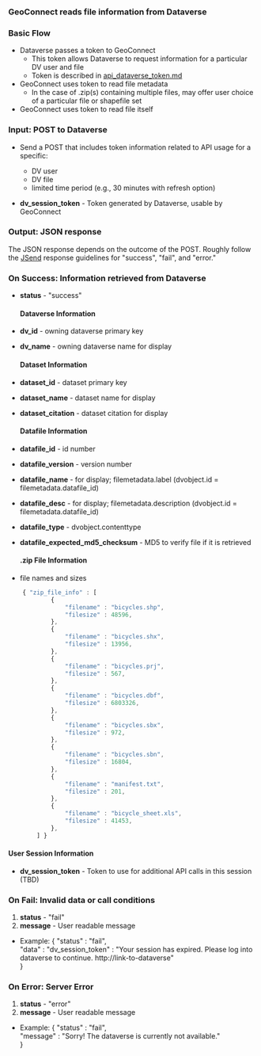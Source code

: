 ### GeoConnect reads file information from Dataverse


### Basic Flow
+ Dataverse passes a token to GeoConnect
	+ This token allows Dataverse to request information for a particular DV user and file
	+ Token is described in [api_dataverse_token.md](api_dataverse_token.md)
+ GeoConnect uses token to read file metadata
	+ In the case of .zip(s) containing multiple files, may offer user choice of a particular file or shapefile set
+ GeoConnect uses token to read file itself

### Input:  POST to Dataverse

+ Send a POST that includes token information related to API usage for a specific:
 	+ DV user
 	+ DV file
	+ limited time period (e.g., 30 minutes with refresh option)

+ **dv_session_token** - Token generated by Dataverse, usable by GeoConnect

### Output: JSON response

The JSON response depends on the outcome of the POST.  Roughly follow the [JSend](http://labs.omniti.com/labs/jsend) response guidelines for "success", "fail", and "error." 

### On Success: Information retrieved from Dataverse

+ **status** - "success"

	#### Dataverse Information ####

+ **dv_id** - owning dataverse primary key
+ **dv_name** - owning dataverse name for display

   #### Dataset Information ####

+ **dataset_id** - dataset primary key
+ **dataset_name** - dataset name for display
+ **dataset_citation** - dataset citation for display

   #### Datafile Information ####

+ **datafile_id** - id number
+ **datafile_version** - version number
+ **datafile_name** - for display; filemetadata.label   (dvobject.id = filemetadata.datafile_id)
+ **datafile_desc** - for display; filemetadata.description   (dvobject.id = filemetadata.datafile_id)
+ **datafile_type** - dvobject.contenttype
+ **datafile_expected_md5_checksum** - MD5 to verify file if it is retrieved

   #### .zip File Information ####
+ file names and sizes

```javascript
 	{ "zip_file_info" : [
 			{ 
				"filename" : "bicycles.shp",
				"filesize" : 48596,
			},
 			{ 
				"filename" : "bicycles.shx",
				"filesize" : 13956,
			},
 			{ 
				"filename" : "bicycles.prj",
				"filesize" : 567,
			},
 			{ 
				"filename" : "bicycles.dbf",
				"filesize" : 6803326,
			},
 			{ 
				"filename" : "bicycles.sbx",
				"filesize" : 972,
			},
 			{ 
				"filename" : "bicycles.sbn",
				"filesize" : 16804,
			},
			{ 
				"filename" : "manifest.txt",
				"filesize" : 201,
			},
			{ 
				"filename" : "bicycle_sheet.xls",
				"filesize" : 41453,
			},
		] }
```

   #### User Session Information ####

+ **dv_session_token** - Token to use for additional API calls in this session (TBD)

### On Fail:  Invalid data or call conditions

1. **status** - "fail"
2. **message** - User readable message
  +   Example: {   "status" : "fail",  
        "data" : "dv_session_token" : "Your session has expired.  Please log into dataverse to continue.  http://link-to-dataverse"  
    }

### On Error:  Server Error

1. **status** - "error"
2. **message** - User readable message
  +   Example: {   "status" : "fail",  
	        "message" : "Sorry!  The dataverse is currently not available."  
    }
